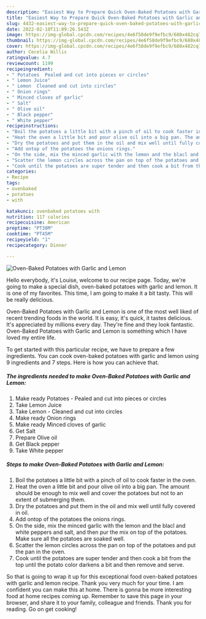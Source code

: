 ```yaml
---
description: "Easiest Way to Prepare Quick Oven-Baked Potatoes with Garlic and Lemon"
title: "Easiest Way to Prepare Quick Oven-Baked Potatoes with Garlic and Lemon"
slug: 4432-easiest-way-to-prepare-quick-oven-baked-potatoes-with-garlic-and-lemon
date: 2022-02-10T11:09:26.543Z
image: https://img-global.cpcdn.com/recipes/4e6f58de9f9efbc9/680x482cq70/oven-baked-potatoes-with-garlic-and-lemon-recipe-main-photo.jpg
thumbnail: https://img-global.cpcdn.com/recipes/4e6f58de9f9efbc9/680x482cq70/oven-baked-potatoes-with-garlic-and-lemon-recipe-main-photo.jpg
cover: https://img-global.cpcdn.com/recipes/4e6f58de9f9efbc9/680x482cq70/oven-baked-potatoes-with-garlic-and-lemon-recipe-main-photo.jpg
author: Cecelia Willis
ratingvalue: 4.7
reviewcount: 1199
recipeingredient:
- " Potatoes  Pealed and cut into pieces or circles"
- " Lemon Juice"
- " Lemon  Cleaned and cut into circles"
- " Onion rings"
- " Minced cloves of garlic"
- " Salt"
- " Olive oil"
- " Black pepper"
- " White pepper"
recipeinstructions:
- "Boil the potatoes a little bit with a pinch of oil to cook faster in the oven."
- "Heat the oven a little bit and pour olive oil into a big pan. The amount should be enough to mix well and cover the potatoes but not to an extent of submerging them."
- "Dry the potatoes and put them in the oil and mix well until fully covered in oil."
- "Add ontop of the potatoes the onions rings."
- "On the side, mix the minced garlic with the lemon and the blacl and white peppers and salt, and then pur the mix on top of the potatoes. Make sure all the potatoes are soaked well."
- "Scatter the lemon circles across the pan on top of the potatoes and put the pan in the oven."
- "Cook until the potatoes are super tender and then cook a bit from the top until the potato color darkens a bit and then remove and serve."
categories:
- Recipe
tags:
- ovenbaked
- potatoes
- with

katakunci: ovenbaked potatoes with 
nutrition: 117 calories
recipecuisine: American
preptime: "PT38M"
cooktime: "PT45M"
recipeyield: "1"
recipecategory: Dinner

---
```



![Oven-Baked Potatoes with Garlic and Lemon](https://img-global.cpcdn.com/recipes/4e6f58de9f9efbc9/680x482cq70/oven-baked-potatoes-with-garlic-and-lemon-recipe-main-photo.jpg)

Hello everybody, it's Louise, welcome to our recipe page. Today, we're going to make a special dish, oven-baked potatoes with garlic and lemon. It is one of my favorites. This time, I am going to make it a bit tasty. This will be really delicious.

Oven-Baked Potatoes with Garlic and Lemon is one of the most well liked of recent trending foods in the world. It is easy, it's quick, it tastes delicious. It's appreciated by millions every day. They're fine and they look fantastic. Oven-Baked Potatoes with Garlic and Lemon is something which I have loved my entire life.




To get started with this particular recipe, we have to prepare a few ingredients. You can cook oven-baked potatoes with garlic and lemon using 9 ingredients and 7 steps. Here is how you can achieve that.

<!--inarticleads1-->

##### The ingredients needed to make Oven-Baked Potatoes with Garlic and Lemon:

1. Make ready  Potatoes - Pealed and cut into pieces or circles
1. Take  Lemon Juice
1. Take  Lemon - Cleaned and cut into circles
1. Make ready  Onion rings
1. Make ready  Minced cloves of garlic
1. Get  Salt
1. Prepare  Olive oil
1. Get  Black pepper
1. Take  White pepper




<!--inarticleads2-->

##### Steps to make Oven-Baked Potatoes with Garlic and Lemon:

1. Boil the potatoes a little bit with a pinch of oil to cook faster in the oven.
1. Heat the oven a little bit and pour olive oil into a big pan. The amount should be enough to mix well and cover the potatoes but not to an extent of submerging them.
1. Dry the potatoes and put them in the oil and mix well until fully covered in oil.
1. Add ontop of the potatoes the onions rings.
1. On the side, mix the minced garlic with the lemon and the blacl and white peppers and salt, and then pur the mix on top of the potatoes. Make sure all the potatoes are soaked well.
1. Scatter the lemon circles across the pan on top of the potatoes and put the pan in the oven.
1. Cook until the potatoes are super tender and then cook a bit from the top until the potato color darkens a bit and then remove and serve.




So that is going to wrap it up for this exceptional food oven-baked potatoes with garlic and lemon recipe. Thank you very much for your time. I am confident you can make this at home. There is gonna be more interesting food at home recipes coming up. Remember to save this page in your browser, and share it to your family, colleague and friends. Thank you for reading. Go on get cooking!

